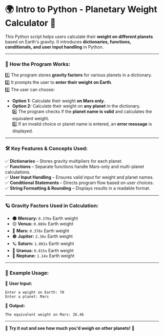 # 🌍 **Intro to Python - Planetary Weight Calculator** 🚀  

This Python script helps users calculate their **weight on different planets** based on Earth's gravity. It introduces **dictionaries, functions, conditionals, and user input handling** in Python.  

---

### 🔹 **How the Program Works:**  
1️⃣ The program stores **gravity factors** for various planets in a dictionary.  
2️⃣ It prompts the user to **enter their weight on Earth**.  
3️⃣ The user can choose:  
   - **Option 1:** Calculate their weight **on Mars only**.  
   - **Option 2:** Calculate their weight on **any planet** in the dictionary.  
4️⃣ The program checks if the **planet name is valid** and calculates the equivalent weight.  
5️⃣ If an invalid choice or planet name is entered, an **error message** is displayed.  

---

### 🛠 **Key Features & Concepts Used:**  
✅ **Dictionaries** – Stores gravity multipliers for each planet.  
✅ **Functions** – Separate functions handle Mars-only and multi-planet calculations.  
✅ **User Input Handling** – Ensures valid input for weight and planet names.  
✅ **Conditional Statements** – Directs program flow based on user choices.  
✅ **String Formatting & Rounding** – Displays results in a readable format.  

---

### 🪐 **Gravity Factors Used in Calculation:**  
- 🌑 **Mercury:** `0.376x` Earth weight  
- 🟡 **Venus:** `0.889x` Earth weight  
- 🔴 **Mars:** `0.378x` Earth weight  
- 🟠 **Jupiter:** `2.36x` Earth weight  
- 🪐 **Saturn:** `1.081x` Earth weight  
- 🔵 **Uranus:** `0.815x` Earth weight  
- 🌊 **Neptune:** `1.14x` Earth weight  

---

### 🎯 **Example Usage:**  
📌 **User Input:**  
```
Enter a weight on Earth: 70
Enter a planet: Mars
```
📌 **Output:**  
```
The equivalent weight on Mars: 26.46
```

---

🌟 **Try it out and see how much you'd weigh on other planets!** 🚀
